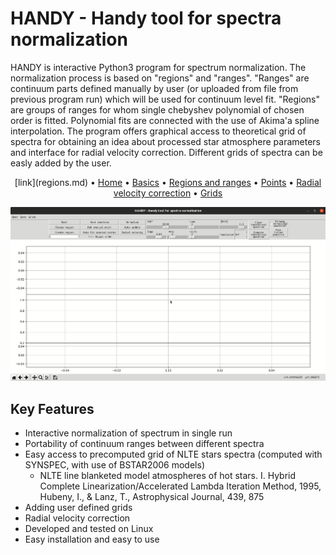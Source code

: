 # HANDY - Handy tool for spectra normalization

HANDY is interactive Python3 program for spectrum normalization. The normalization process is based on "regions" and "ranges". "Ranges" are continuum parts defined manually by user (or uploaded from file from previous program run) which will be used for continuum level fit. "Regions" are groups of ranges for whom single chebyshev polynomial of chosen order is fitted. Polynomial fits are connected with the use of Akima'a spline interpolation. The program offers graphical access to theoretical grid of spectra for obtaining an idea about processed star atmosphere parameters and interface for radial velocity correction. Different grids of spectra can be easly added by the user. 

<p align="center">
  [link](regions.md) •
  <a href="./index.md">Home</a> •
  <a href="./basics.md">Basics</a> •
  <a href="./regions.md">Regions and ranges</a> •
  <a href="./points.md">Points</a> •
  <a href="./radialVelocity.md">Radial velocity correction</a> •
  <a href="./grids.md">Grids</a>
</p>

![Basic usage of HANDY](img/typicalUse.gif)


## Key Features

* Interactive normalization of spectrum in single run
* Portability of continuum ranges between different spectra
* Easy access to precomputed grid of NLTE stars spectra (computed with SYNSPEC, with use of BSTAR2006 models)
  - NLTE line blanketed model atmospheres of hot stars. I. Hybrid Complete Linearization/Accelerated Lambda Iteration Method, 1995, Hubeny, I., & Lanz, T., Astrophysical Journal, 439, 875
* Adding user defined grids
* Radial velocity correction 
* Developed and tested on Linux
* Easy installation and easy to use
